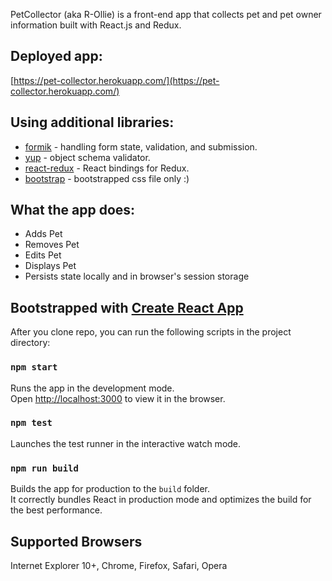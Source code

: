 PetCollector (aka R-Ollie) is a front-end app that collects pet and pet owner information built with React.js and Redux.

## Deployed app:
[https://pet-collector.herokuapp.com/](https://pet-collector.herokuapp.com/)

## Using additional libraries:
- [formik](https://github.com/jaredpalmer/formik) - handling form state, validation, and submission.
- [yup](https://github.com/jquense/yup) - object schema validator.
- [react-redux](https://github.com/reduxjs/react-redux) - React bindings for Redux.
- [bootstrap](https://getbootstrap.com/) - bootstrapped css file only :)

## What the app does:
- Adds Pet
- Removes Pet
- Edits Pet
- Displays Pet
- Persists state locally and in browser's session storage

## Bootstrapped with [Create React App](https://github.com/facebookincubator/create-react-app)

After you clone repo, you can run the following scripts in the project directory:

### `npm start`

Runs the app in the development mode.<br>
Open [http://localhost:3000](http://localhost:3000) to view it in the browser.


### `npm test`

Launches the test runner in the interactive watch mode.<br>

### `npm run build`

Builds the app for production to the `build` folder.<br>
It correctly bundles React in production mode and optimizes the build for the best performance.

## Supported Browsers
Internet Explorer 10+, Chrome, Firefox, Safari, Opera
